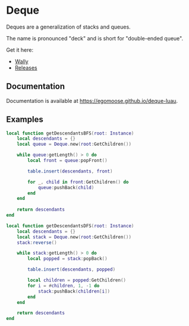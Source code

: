 # Deque

Deques are a generalization of stacks and queues.

The name is pronounced "deck" and is short for "double-ended queue".

Get it here:

* [Wally](https://wally.run/package/egomoose/deque)
* [Releases](https://github.com/EgoMoose/deque-luau/releases)

## Documentation

Documentation is available at https://egomoose.github.io/deque-luau.

## Examples

```lua
local function getDescendantsBFS(root: Instance)
	local descendants = {}
	local queue = Deque.new(root:GetChildren())

	while queue:getLength() > 0 do
		local front = queue:popFront()

		table.insert(descendants, front)

		for _, child in front:GetChildren() do
			queue:pushBack(child)
		end
	end
	
	return descendants
end
```

```lua
local function getDescendantsDFS(root: Instance)
	local descendants = {}
	local stack = Deque.new(root:GetChildren())
	stack:reverse()

	while stack:getLength() > 0 do
		local popped = stack:popBack()

		table.insert(descendants, popped)

		local children = popped:GetChildren()
		for i = #children, 1, -1 do
			stack:pushBack(children[i])
		end
	end

	return descendants
end
```